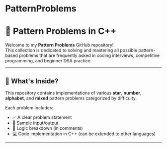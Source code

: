 # PatternProblems
# 🌟 Pattern Problems in C++

Welcome to my **Pattern Problems** GitHub repository!  
This collection is dedicated to solving and mastering all possible pattern-based problems that are frequently asked in coding interviews, competitive programming, and beginner DSA practice.

---

## 📌 What's Inside?

This repository contains implementations of various **star**, **number**, **alphabet**, and **mixed** pattern problems categorized by difficulty.

Each problem includes:
- ✅ A clear problem statement
- 🔁 Sample input/output
- 🧠 Logic breakdown (in comments)
- 💻 Code implementation in C++ (can be extended to other languages)

---



